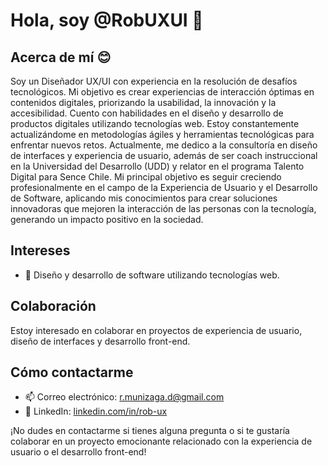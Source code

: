 # Hola, soy @RobUXUI 👋

## Acerca de mí 😊
Soy un Diseñador UX/UI con experiencia en la resolución de desafíos tecnológicos.
Mi objetivo es crear experiencias de interacción óptimas en contenidos digitales, priorizando la usabilidad, la innovación y la accesibilidad.
Cuento con habilidades en el diseño y desarrollo de productos digitales utilizando tecnologías web. Estoy constantemente actualizándome en metodologías ágiles y
herramientas tecnológicas para enfrentar nuevos retos. Actualmente, me dedico a la consultoría en diseño de interfaces y experiencia de usuario, además de ser coach instruccional 
en la Universidad del Desarrollo (UDD) y relator en el programa Talento Digital para Sence Chile.
Mi principal objetivo es seguir creciendo profesionalmente en el campo de la Experiencia de Usuario y el Desarrollo de Software, 
aplicando mis conocimientos para crear soluciones innovadoras que mejoren la interacción de las personas con la tecnología, generando un impacto positivo en la sociedad.

## Intereses
- 👀 Diseño y desarrollo de software utilizando tecnologías web.


## Colaboración
Estoy interesado en colaborar en proyectos de experiencia de usuario, diseño de interfaces y desarrollo front-end.

## Cómo contactarme
- 📫 Correo electrónico: r.munizaga.d@gmail.com
- 💼 LinkedIn: [linkedin.com/in/rob-ux](https://www.linkedin.com/in/rob-ux/)

¡No dudes en contactarme si tienes alguna pregunta o si te gustaría colaborar en un proyecto emocionante relacionado con la experiencia de usuario o el desarrollo front-end! 
